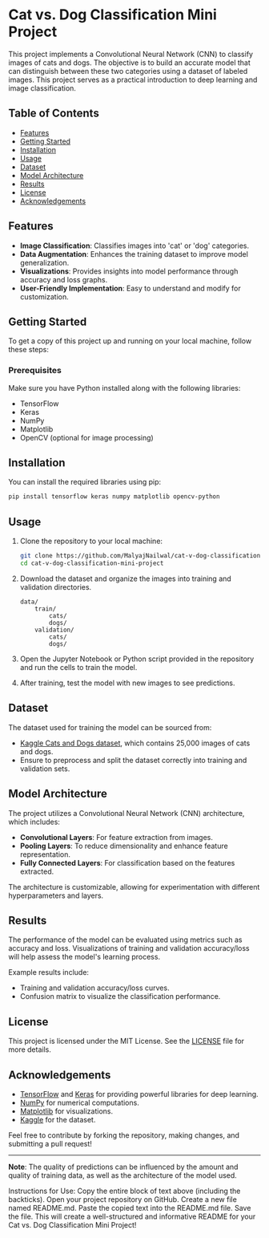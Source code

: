 # Cat vs. Dog Classification Mini Project

This project implements a Convolutional Neural Network (CNN) to classify images of cats and dogs. The objective is to build an accurate model that can distinguish between these two categories using a dataset of labeled images. This project serves as a practical introduction to deep learning and image classification.

## Table of Contents

- [Features](#features)
- [Getting Started](#getting-started)
- [Installation](#installation)
- [Usage](#usage)
- [Dataset](#dataset)
- [Model Architecture](#model-architecture)
- [Results](#results)
- [License](#license)
- [Acknowledgements](#acknowledgements)

## Features

- **Image Classification**: Classifies images into 'cat' or 'dog' categories.
- **Data Augmentation**: Enhances the training dataset to improve model generalization.
- **Visualizations**: Provides insights into model performance through accuracy and loss graphs.
- **User-Friendly Implementation**: Easy to understand and modify for customization.

## Getting Started

To get a copy of this project up and running on your local machine, follow these steps:

### Prerequisites

Make sure you have Python installed along with the following libraries:

- TensorFlow
- Keras
- NumPy
- Matplotlib
- OpenCV (optional for image processing)

## Installation

You can install the required libraries using pip:

```bash
pip install tensorflow keras numpy matplotlib opencv-python
```

## Usage

1. Clone the repository to your local machine:

   ```bash
   git clone https://github.com/MalyajNailwal/cat-v-dog-classification-mini-project.git
   cd cat-v-dog-classification-mini-project
   ```

2. Download the dataset and organize the images into training and validation directories.

   ```
   data/
       train/
           cats/
           dogs/
       validation/
           cats/
           dogs/
   ```

3. Open the Jupyter Notebook or Python script provided in the repository and run the cells to train the model.

4. After training, test the model with new images to see predictions.

## Dataset

The dataset used for training the model can be sourced from:

- [Kaggle Cats and Dogs dataset](https://www.kaggle.com/c/dogs-vs-cats/data), which contains 25,000 images of cats and dogs.
- Ensure to preprocess and split the dataset correctly into training and validation sets.

## Model Architecture

The project utilizes a Convolutional Neural Network (CNN) architecture, which includes:

- **Convolutional Layers**: For feature extraction from images.
- **Pooling Layers**: To reduce dimensionality and enhance feature representation.
- **Fully Connected Layers**: For classification based on the features extracted.

The architecture is customizable, allowing for experimentation with different hyperparameters and layers.

## Results

The performance of the model can be evaluated using metrics such as accuracy and loss. Visualizations of training and validation accuracy/loss will help assess the model's learning process.

Example results include:

- Training and validation accuracy/loss curves.
- Confusion matrix to visualize the classification performance.

## License

This project is licensed under the MIT License. See the [LICENSE](LICENSE) file for more details.

## Acknowledgements

- [TensorFlow](https://www.tensorflow.org/) and [Keras](https://keras.io/) for providing powerful libraries for deep learning.
- [NumPy](https://numpy.org/) for numerical computations.
- [Matplotlib](https://matplotlib.org/) for visualizations.
- [Kaggle](https://www.kaggle.com/) for the dataset.

Feel free to contribute by forking the repository, making changes, and submitting a pull request!

---

**Note**: The quality of predictions can be influenced by the amount and quality of training data, as well as the architecture of the model used.





Instructions for Use:
Copy the entire block of text above (including the backticks).
Open your project repository on GitHub.
Create a new file named README.md.
Paste the copied text into the README.md file.
Save the file.
This will create a well-structured and informative README for your Cat vs. Dog Classification Mini Project!








